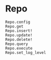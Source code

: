 # Repo

```@docs
Repo.config
Repo.get
Repo.insert!
Repo.update!
Repo.delete!
Repo.query
Repo.execute
Repo.set_log_level
```
